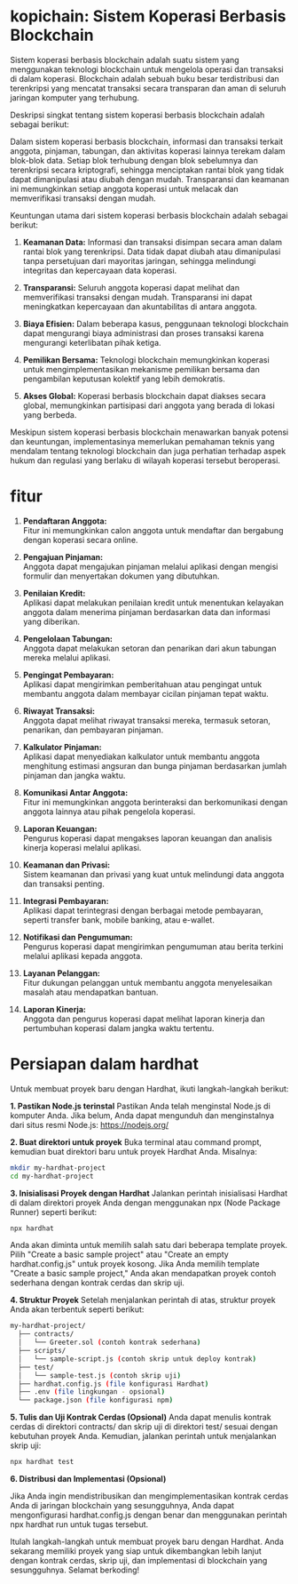 # kopichain: Sistem Koperasi Berbasis Blockchain

Sistem koperasi berbasis blockchain adalah suatu sistem yang menggunakan teknologi blockchain untuk mengelola operasi dan transaksi di dalam koperasi. Blockchain adalah sebuah buku besar terdistribusi dan terenkripsi yang mencatat transaksi secara transparan dan aman di seluruh jaringan komputer yang terhubung.

Deskripsi singkat tentang sistem koperasi berbasis blockchain adalah sebagai berikut:

Dalam sistem koperasi berbasis blockchain, informasi dan transaksi terkait anggota, pinjaman, tabungan, dan aktivitas koperasi lainnya terekam dalam blok-blok data. Setiap blok terhubung dengan blok sebelumnya dan terenkripsi secara kriptografi, sehingga menciptakan rantai blok yang tidak dapat dimanipulasi atau diubah dengan mudah. Transparansi dan keamanan ini memungkinkan setiap anggota koperasi untuk melacak dan memverifikasi transaksi dengan mudah.

Keuntungan utama dari sistem koperasi berbasis blockchain adalah sebagai berikut:

1. **Keamanan Data:** Informasi dan transaksi disimpan secara aman dalam rantai blok yang terenkripsi. Data tidak dapat diubah atau dimanipulasi tanpa persetujuan dari mayoritas jaringan, sehingga melindungi integritas dan kepercayaan data koperasi.

2. **Transparansi:** Seluruh anggota koperasi dapat melihat dan memverifikasi transaksi dengan mudah. Transparansi ini dapat meningkatkan kepercayaan dan akuntabilitas di antara anggota.

3. **Biaya Efisien:** Dalam beberapa kasus, penggunaan teknologi blockchain dapat mengurangi biaya administrasi dan proses transaksi karena mengurangi keterlibatan pihak ketiga.

4. **Pemilikan Bersama:** Teknologi blockchain memungkinkan koperasi untuk mengimplementasikan mekanisme pemilikan bersama dan pengambilan keputusan kolektif yang lebih demokratis.

5. **Akses Global:** Koperasi berbasis blockchain dapat diakses secara global, memungkinkan partisipasi dari anggota yang berada di lokasi yang berbeda.

Meskipun sistem koperasi berbasis blockchain menawarkan banyak potensi dan keuntungan, implementasinya memerlukan pemahaman teknis yang mendalam tentang teknologi blockchain dan juga perhatian terhadap aspek hukum dan regulasi yang berlaku di wilayah koperasi tersebut beroperasi.


# fitur
1. **Pendaftaran Anggota:**  
   Fitur ini memungkinkan calon anggota untuk mendaftar dan bergabung dengan koperasi secara online.

2. **Pengajuan Pinjaman:**  
   Anggota dapat mengajukan pinjaman melalui aplikasi dengan mengisi formulir dan menyertakan dokumen yang dibutuhkan.

3. **Penilaian Kredit:**  
   Aplikasi dapat melakukan penilaian kredit untuk menentukan kelayakan anggota dalam menerima pinjaman berdasarkan data dan informasi yang diberikan.

4. **Pengelolaan Tabungan:**  
   Anggota dapat melakukan setoran dan penarikan dari akun tabungan mereka melalui aplikasi.

5. **Pengingat Pembayaran:**  
   Aplikasi dapat mengirimkan pemberitahuan atau pengingat untuk membantu anggota dalam membayar cicilan pinjaman tepat waktu.

6. **Riwayat Transaksi:**  
   Anggota dapat melihat riwayat transaksi mereka, termasuk setoran, penarikan, dan pembayaran pinjaman.

7. **Kalkulator Pinjaman:**  
   Aplikasi dapat menyediakan kalkulator untuk membantu anggota menghitung estimasi angsuran dan bunga pinjaman berdasarkan jumlah pinjaman dan jangka waktu.

8. **Komunikasi Antar Anggota:**  
   Fitur ini memungkinkan anggota berinteraksi dan berkomunikasi dengan anggota lainnya atau pihak pengelola koperasi.

9. **Laporan Keuangan:**  
   Pengurus koperasi dapat mengakses laporan keuangan dan analisis kinerja koperasi melalui aplikasi.

10. **Keamanan dan Privasi:**  
    Sistem keamanan dan privasi yang kuat untuk melindungi data anggota dan transaksi penting.

11. **Integrasi Pembayaran:**  
    Aplikasi dapat terintegrasi dengan berbagai metode pembayaran, seperti transfer bank, mobile banking, atau e-wallet.

12. **Notifikasi dan Pengumuman:**  
    Pengurus koperasi dapat mengirimkan pengumuman atau berita terkini melalui aplikasi kepada anggota.

13. **Layanan Pelanggan:**  
    Fitur dukungan pelanggan untuk membantu anggota menyelesaikan masalah atau mendapatkan bantuan.

14. **Laporan Kinerja:**  
    Anggota dan pengurus koperasi dapat melihat laporan kinerja dan pertumbuhan koperasi dalam jangka waktu tertentu.


# Persiapan dalam hardhat

Untuk membuat proyek baru dengan Hardhat, ikuti langkah-langkah berikut:

**1. Pastikan Node.js terinstal**
Pastikan Anda telah menginstal Node.js di komputer Anda. Jika belum, Anda dapat mengunduh dan menginstalnya dari situs resmi Node.js: https://nodejs.org/

**2. Buat direktori untuk proyek**
Buka terminal atau command prompt, kemudian buat direktori baru untuk proyek Hardhat Anda. Misalnya:

```bash
mkdir my-hardhat-project
cd my-hardhat-project
```

**3. Inisialisasi Proyek dengan Hardhat**
Jalankan perintah inisialisasi Hardhat di dalam direktori proyek Anda dengan menggunakan npx (Node Package Runner) seperti berikut:

```bash
npx hardhat
```

Anda akan diminta untuk memilih salah satu dari beberapa template proyek. Pilih "Create a basic sample project" atau "Create an empty hardhat.config.js" untuk proyek kosong. Jika Anda memilih template "Create a basic sample project," Anda akan mendapatkan proyek contoh sederhana dengan kontrak cerdas dan skrip uji.

**4. Struktur Proyek**
Setelah menjalankan perintah di atas, struktur proyek Anda akan terbentuk seperti berikut:

```bash
my-hardhat-project/
  ├── contracts/
  │   └── Greeter.sol (contoh kontrak sederhana)
  ├── scripts/
  │   └── sample-script.js (contoh skrip untuk deploy kontrak)
  ├── test/
  │   └── sample-test.js (contoh skrip uji)
  ├── hardhat.config.js (file konfigurasi Hardhat)
  ├── .env (file lingkungan - opsional)
  └── package.json (file konfigurasi npm)
```

**5. Tulis dan Uji Kontrak Cerdas (Opsional)**
Anda dapat menulis kontrak cerdas di direktori contracts/ dan skrip uji di direktori test/ sesuai dengan kebutuhan proyek Anda. Kemudian, jalankan perintah untuk menjalankan skrip uji:

```bash
npx hardhat test
```

**6. Distribusi dan Implementasi (Opsional)**

Jika Anda ingin mendistribusikan dan mengimplementasikan kontrak cerdas Anda di jaringan blockchain yang sesungguhnya, Anda dapat mengonfigurasi hardhat.config.js dengan benar dan menggunakan perintah npx hardhat run untuk tugas tersebut.

Itulah langkah-langkah untuk membuat proyek baru dengan Hardhat. Anda sekarang memiliki proyek yang siap untuk dikembangkan lebih lanjut dengan kontrak cerdas, skrip uji, dan implementasi di blockchain yang sesungguhnya. Selamat berkoding!





